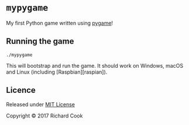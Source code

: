 # `mypygame`

My first Python game written using [pygame][pygame]!

## Running the game

```
./mypygame
```

This will bootstrap and run the game. It should work on Windows, macOS and Linux (including [Raspbian][raspian]).

## Licence

Released under [MIT License][licence]

Copyright &copy; 2017 Richard Cook

[licence]: LICENSE
[pygame]: https://www.pygame.org/
[raspbian]: https://www.raspbian.org/
